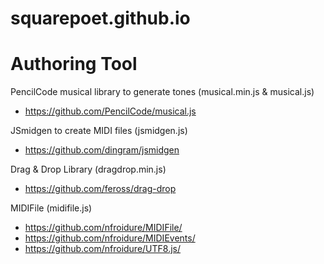 # squarepoet.github.io

# Authoring Tool
PencilCode musical library to generate tones (musical.min.js & musical.js)
* https://github.com/PencilCode/musical.js

JSmidgen to create MIDI files (jsmidgen.js)
* https://github.com/dingram/jsmidgen

Drag & Drop Library (dragdrop.min.js)
* https://github.com/feross/drag-drop

MIDIFile (midifile.js)
* https://github.com/nfroidure/MIDIFile/
* https://github.com/nfroidure/MIDIEvents/
* https://github.com/nfroidure/UTF8.js/